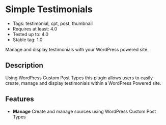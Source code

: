 # Simple Testimonials

* Tags: testimonial, cpt, post, thumbnail
* Requires at least: 4.0
* Tested up to: 4.0
* Stable tag: 1.0

Manage and display testimonials with your WordPress powered site.

## Description

Using WordPress Custom Post Types this plugin allows users to easily create, manage and  display testimonials within a WordPress Powered site. 

## Features

* **Manage** Create and manage sources using WordPress Custom Post Types